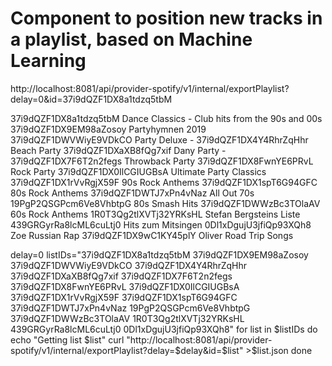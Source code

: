 # Component to position new tracks in a playlist, based on Machine Learning


http://localhost:8081/api/provider-spotify/v1/internal/exportPlaylist?delay=0&id=37i9dQZF1DX8a1tdzq5tbM


37i9dQZF1DX8a1tdzq5tbM  Dance Classics - Club hits from the 90s and 00s
37i9dQZF1DX9EM98aZosoy  Partyhymnen 2019
37i9dQZF1DWVWiyE9VDkCO  Party Deluxe - 
37i9dQZF1DX4Y4RhrZqHhr  Beach Party
37i9dQZF1DXaXB8fQg7xif  Dany Party -
37i9dQZF1DX7F6T2n2fegs  Throwback Party
37i9dQZF1DX8FwnYE6PRvL  Rock Party
37i9dQZF1DX0IlCGIUGBsA  Ultimate Party Classics
37i9dQZF1DX1rVvRgjX59F  90s Rock Anthems
37i9dQZF1DX1spT6G94GFC  80s Rock Anthems
37i9dQZF1DWTJ7xPn4vNaz  All Out 70s
19PgP2QSGPcm6Ve8VhbtpG  80s Smash Hits
37i9dQZF1DWWzBc3TOlaAV  60s Rock Anthems
1R0T3Qg2tlXVTj32YRKsHL  Stefan Bergsteins Liste
439GRGyrRa8lcML6cuLtj0  Hits zum Mitsingen
0Dl1xDgujU3jfiQp93XQh8 Zoe Russian Rap
37i9dQZF1DX9wC1KY45plY Oliver Road Trip Songs



delay=0
listIDs="37i9dQZF1DX8a1tdzq5tbM 37i9dQZF1DX9EM98aZosoy 37i9dQZF1DWVWiyE9VDkCO 37i9dQZF1DX4Y4RhrZqHhr 37i9dQZF1DXaXB8fQg7xif 37i9dQZF1DX7F6T2n2fegs 37i9dQZF1DX8FwnYE6PRvL 37i9dQZF1DX0IlCGIUGBsA 37i9dQZF1DX1rVvRgjX59F 37i9dQZF1DX1spT6G94GFC 37i9dQZF1DWTJ7xPn4vNaz 19PgP2QSGPcm6Ve8VhbtpG 37i9dQZF1DWWzBc3TOlaAV 1R0T3Qg2tlXVTj32YRKsHL 439GRGyrRa8lcML6cuLtj0 0Dl1xDgujU3jfiQp93XQh8" 
for list in $listIDs
do
    echo "Getting list $list"
    curl "http://localhost:8081/api/provider-spotify/v1/internal/exportPlaylist?delay=$delay&id=$list" >$list.json
done

